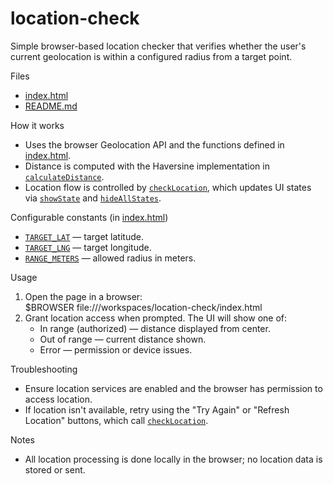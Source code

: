 # location-check

Simple browser-based location checker that verifies whether the user's current geolocation is within a configured radius from a target point.

Files
- [index.html](index.html)
- [README.md](README.md)

How it works
- Uses the browser Geolocation API and the functions defined in [index.html](index.html).
- Distance is computed with the Haversine implementation in [`calculateDistance`](index.html).
- Location flow is controlled by [`checkLocation`](index.html), which updates UI states via [`showState`](index.html) and [`hideAllStates`](index.html).

Configurable constants (in [index.html](index.html))
- [`TARGET_LAT`](index.html) — target latitude.
- [`TARGET_LNG`](index.html) — target longitude.
- [`RANGE_METERS`](index.html) — allowed radius in meters.

Usage
1. Open the page in a browser:  
   $BROWSER file:///workspaces/location-check/index.html
2. Grant location access when prompted. The UI will show one of:
   - In range (authorized) — distance displayed from center.
   - Out of range — current distance shown.
   - Error — permission or device issues.

Troubleshooting
- Ensure location services are enabled and the browser has permission to access location.
- If location isn't available, retry using the "Try Again" or "Refresh Location" buttons, which call [`checkLocation`](index.html).

Notes
- All location processing is done locally in the browser; no location data is stored or sent.